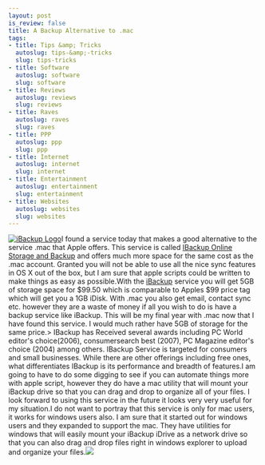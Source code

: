 ```yaml
--- 
layout: post
is_review: false
title: A Backup Alternative to .mac
tags: 
- title: Tips &amp; Tricks
  autoslug: tips-&amp;-tricks
  slug: tips-tricks
- title: Software
  autoslug: software
  slug: software
- title: Reviews
  autoslug: reviews
  slug: reviews
- title: Raves
  autoslug: raves
  slug: raves
- title: PPP
  autoslug: ppp
  slug: ppp
- title: Internet
  autoslug: internet
  slug: internet
- title: Entertainment
  autoslug: entertainment
  slug: entertainment
- title: Websites
  autoslug: websites
  slug: websites
---
```

[![iBackup Logo](http://www.josephcrawford.com/wp-content/uploads/2007/02/ib_lg_06.gif)](http://www.ibackup.com)I found a service today that makes a good alternative to the service .mac that Apple offers.  This service is called [IBackup Online Storage and Backup](http://www.ibackup.com) and offers much more space for the same cost as the .mac account.  Granted you will not be able to use all the nice sync features in OS X out of the box, but I am sure that apple scripts could be written to make things as easy as possible.With the [iBackup](http://www.ibackup.com/) service you will get 5GB of storage space for $99.50 which is comparable to Apples $99 price tag which will get you a 1GB iDisk.  With .mac you also get email, contact sync etc. however they are a waste of money if all you wish to do is have a backup service like iBackup.  This will be my final year with .mac now that I have found this service.  I would much rather have 5GB of storage for the same price.> IBackup has Received several awards including PC World editor's choice(2006), consumersearch best (2007), PC Magazine editor's choice (2004) among others. IBackup Service is targeted for consumers and small businesses. While there are other offerings including free ones, what differentiates IBackup is its performance and breadth of features.I am going to have to do some digging to see if you can automate things more with apple script, however they do have a mac utility that will mount your iBackup drive so that you can drag and drop to organize all of your files.  I look forward to using this service in the future it looks very very useful for my situation.I do not want to portray that this service is only for mac users, it works for windows users also.  I am sure that it started out for windows users and they expanded to support the mac.  They have utilities for windows that will easily mount your iBackup iDrive as a network drive so that you can also drag and drop files right in windows explorer to upload and organize your files.![](http://www.counttrackula.com/tracker/images/3994/3108.gif)
